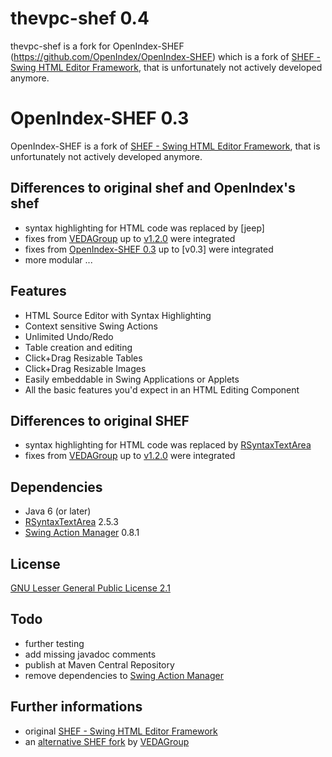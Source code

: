 thevpc-shef 0.4
==================

thevpc-shef is a fork for OpenIndex-SHEF (https://github.com/OpenIndex/OpenIndex-SHEF) which is a fork of [SHEF - Swing HTML Editor Framework](http://shef.sourceforge.net/), that is unfortunately not actively developed anymore.


OpenIndex-SHEF 0.3
==================

OpenIndex-SHEF is a fork of [SHEF - Swing HTML Editor Framework](http://shef.sourceforge.net/), that is unfortunately not actively developed anymore.

Differences to original shef and OpenIndex's shef
----------------------------

* syntax highlighting for HTML code was replaced by [jeep]
* fixes from [VEDAGroup](https://github.com/VEDAGroup/SHEF) up to [v1.2.0](https://github.com/VEDAGroup/SHEF/tree/c2d0286703c45030c71c27ab816124872511a944) were integrated
* fixes from [OpenIndex-SHEF 0.3](https://github.com/VEDAGroup/SHEF) up to [v0.3] were integrated
* more modular ...


Features
--------

* HTML Source Editor with Syntax Highlighting
* Context sensitive Swing Actions
* Unlimited Undo/Redo
* Table creation and editing
* Click+Drag Resizable Tables
* Click+Drag Resizable Images
* Easily embeddable in Swing Applications or Applets
* All the basic features you'd expect in an HTML Editing Component


Differences to original SHEF
----------------------------

* syntax highlighting for HTML code was replaced by [RSyntaxTextArea](http://fifesoft.com/rsyntaxtextarea/)
* fixes from [VEDAGroup](https://github.com/VEDAGroup/SHEF) up to [v1.2.0](https://github.com/VEDAGroup/SHEF/tree/c2d0286703c45030c71c27ab816124872511a944) were integrated


Dependencies
------------

* Java 6 (or later)
* [RSyntaxTextArea](http://fifesoft.com/rsyntaxtextarea/) 2.5.3
* [Swing Action Manager](https://java.net/projects/sam) 0.8.1


License
-------

[GNU Lesser General Public License 2.1](http://www.gnu.org/licenses/lgpl-2.1-standalone.html)


Todo
----

* further testing
* add missing javadoc comments
* publish at Maven Central Repository
* remove dependencies to [Swing Action Manager](https://java.net/projects/sam)


Further informations
--------------------

* original [SHEF - Swing HTML Editor Framework](http://shef.sourceforge.net/)
* an [alternative SHEF fork](https://github.com/VEDAGroup/SHEF) by [VEDAGroup](https://github.com/VEDAGroup)
